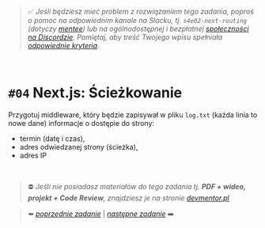 > :white_check_mark: *Jeśli będziesz mieć problem z rozwiązaniem tego zadania, poproś o pomoc na odpowiednim kanale na Slacku, tj. `s4e02-next-routing` (dotyczy [mentee](https://devmentor.pl/mentoring-javascript/)) lub na ogólnodostępnej i bezpłatnej [społeczności na Discordzie](https://devmentor.pl/discord). Pamiętaj, aby treść Twojego wpisu spełniała [odpowiednie kryteria](https://devmentor.pl/jak-prosic-o-pomoc/).*

&nbsp;

# `#04` Next.js: Ścieżkowanie

Przygotuj middleware, który będzie zapisywał w pliku `log.txt` (każda linia to nowe dane) informacje o dostępie do strony:
- termin (datę i czas), 
- adres odwiedzanej strony (ścieżka), 
- adres IP 


&nbsp;
> :no_entry: *Jeśli nie posiadasz materiałów do tego zadania tj. **PDF + wideo, projekt + Code Review**, znajdziesz je na stronie [devmentor.pl](https://devmentor.pl/workshop-next-routing)*

> :arrow_left: [*poprzednie zadanie*](./../03) | [*następne zadanie*](./../05) :arrow_right:
